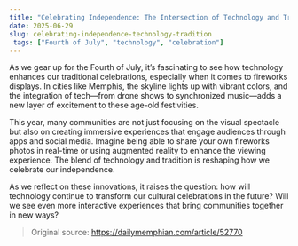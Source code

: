 ```yaml
---
title: "Celebrating Independence: The Intersection of Technology and Tradition on the Fourth of July"
date: 2025-06-29
slug: celebrating-independence-technology-tradition
 tags: ["Fourth of July", "technology", "celebration"]
---
```


As we gear up for the Fourth of July, it’s fascinating to see how technology enhances our traditional celebrations, especially when it comes to fireworks displays. In cities like Memphis, the skyline lights up with vibrant colors, and the integration of tech—from drone shows to synchronized music—adds a new layer of excitement to these age-old festivities. 

This year, many communities are not just focusing on the visual spectacle but also on creating immersive experiences that engage audiences through apps and social media. Imagine being able to share your own fireworks photos in real-time or using augmented reality to enhance the viewing experience. The blend of technology and tradition is reshaping how we celebrate our independence.

As we reflect on these innovations, it raises the question: how will technology continue to transform our cultural celebrations in the future? Will we see even more interactive experiences that bring communities together in new ways? 

> Original source: https://dailymemphian.com/article/52770